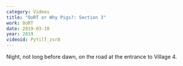```yaml
---
category: Videos
title: "OoRT or Why Pigs?: Section 3"
work: OoRT
date: 2019-03-10
year: 2019
videoid: PyYilT_zsr8
---
```


Night, not long before dawn, on the road at the entrance to Village 4.
